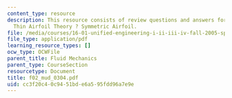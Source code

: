 ```yaml
---
content_type: resource
description: This resource consists of review questions and answers for lecture on
  Thin Airfoil Theory ? Symmetric Airfoil.
file: /media/courses/16-01-unified-engineering-i-ii-iii-iv-fall-2005-spring-2006/cc3f20c40c9451bde6a595fdd96a7e9e_f02_mud_0304.pdf
file_type: application/pdf
learning_resource_types: []
ocw_type: OCWFile
parent_title: Fluid Mechanics
parent_type: CourseSection
resourcetype: Document
title: f02_mud_0304.pdf
uid: cc3f20c4-0c94-51bd-e6a5-95fdd96a7e9e
---
```

